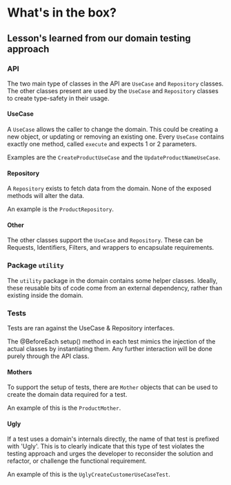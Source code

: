 # What's in the box?
## Lesson's learned from our domain testing approach

### API
The two main type of classes in the API are `UseCase` and `Repository` classes. The other classes present are used
by the `UseCase` and `Repository` classes to create type-safety in their usage.

#### UseCase
A `UseCase` allows the caller to change the domain. This could be creating a new object, or updating or
removing an existing one. Every `UseCase` contains exactly one method, called `execute` and expects 1 or 2
parameters.

Examples are the `CreateProductUseCase` and the `UpdateProductNameUseCase`.

#### Repository
A `Repository` exists to fetch data from the domain. None of the exposed methods will alter the data.

An example is the `ProductRepository`.

#### Other
The other classes support the `UseCase` and `Repository`. These can be Requests, Identifiers, Filters, and wrappers
to encapsulate requirements.

### Package `utility`
The `utility` package in the domain contains some helper classes. Ideally, these reusable bits of code come from
an external dependency, rather than existing inside the domain.

### Tests
Tests are ran against the UseCase & Repository interfaces.

The @BeforeEach setup() method in each test mimics the injection of the actual classes by instantiating them. Any further
interaction will be done purely through the API class.

#### Mothers
To support the setup of tests, there are `Mother` objects that can be used to create the domain data required for a test.

An example of this is the `ProductMother`.

#### Ugly
If a test uses a domain's internals directly, the name of that test is prefixed with 'Ugly'. This is to clearly
indicate that this type of test violates the testing approach and urges the developer to reconsider the solution and
refactor, or challenge the functional requirement.

An example of this is the `UglyCreateCustomerUseCaseTest`.
